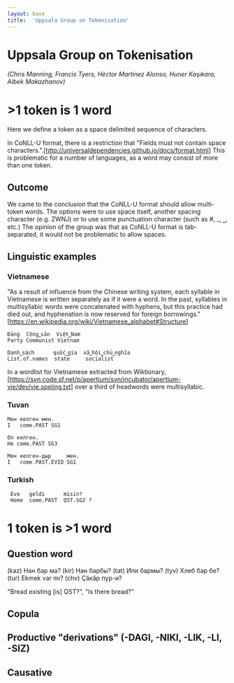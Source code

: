 ```yaml
---
layout: base
title:  'Uppsala Group on Tokenisation'
---
```


# Uppsala Group on Tokenisation

_(Chris Manning, Francis Tyers, Hèctor Martínez Alonso, Huner Kaşıkara, Aibek Makazhanov)_


# >1 token is 1 word

Here we define a token as a space delimited sequence of characters.

In CoNLL-U format, there is a restriction that "Fields must not contain space characters.".[http://universaldependencies.github.io/docs/format.html] This is problematic for a number of languages, as a word may consist of more than one token.

## Outcome

We came to the conclusion that the CoNLL-U format should allow multi-token words. The options were to use space itself,
another spacing character (e.g. ZWNJ) or to use some punctuation character (such as #, _, ⎵, etc.) The opinion of the group
was that as CoNLL-U format is tab-separated, it would not be problematic to allow spaces.

## Linguistic examples

### Vietnamese

"As a result of influence from the Chinese writing system, each syllable in Vietnamese is written separately as if it were a word. In the past, syllables in multisyllabic words were concatenated with hyphens, but this practice had died out, and hyphenation is now reserved for foreign borrowings." [https://en.wikipedia.org/wiki/Vietnamese_alphabet#Structure]

    Đảng  Cộng⎵sản  Việt⎵Nam
    Party Communist Vietnam

    Danh⎵sách      quốc⎵gia  xã⎵hội⎵chủ⎵nghĩa
    List.of.names  state     socialist

In a wordlist for Vietnamese extracted from Wiktionary,[https://svn.code.sf.net/p/apertium/svn/incubator/apertium-vie/dev/vie.speling.txt] over a third of headwords were multisyllabic.

### Tuvan

    Мен келген мен.
    I   come.PAST SG1

    Ол келген.
    He come.PAST SG3

    Мен келген-дыр     мен.
    I   come.PAST.EVID SG1

### Turkish

     Eve   geldi      misin?
     Home  come.PAST  QST.SG2 ?

# 1 token is >1 word


## Question word

   (kaz) Нан бар ма?
   (kir) Нан барбы?
   (tat) Ипи бармы?
   (tyv) Хлеб бар бе? 
   (tur) Ekmek var mı?
   (chv) Çăкăр пур-и?

   "Bread existing [is] QST?", "Is there bread?"

## Copula

   

## Productive "derivations" (-DAGI, -NIKI, -LIK, -LI, -SIZ)



## Causative


